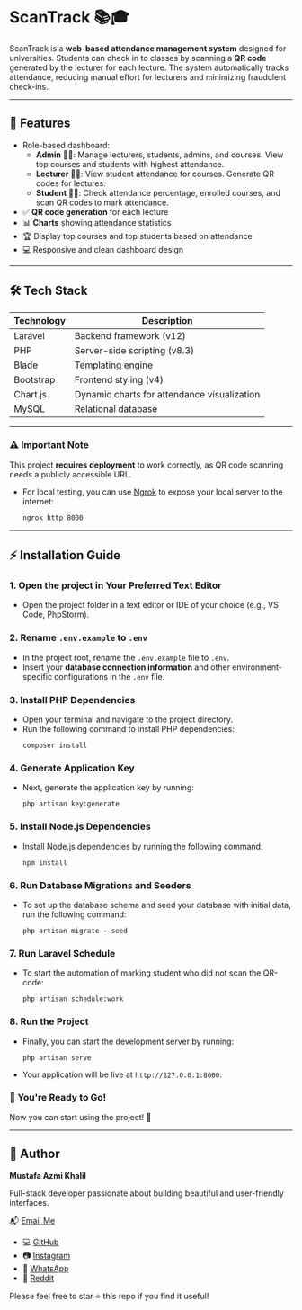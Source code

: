 # ScanTrack 📚🎓

ScanTrack is a **web-based attendance management system** designed for universities. Students can check in to classes by scanning a **QR code** generated by the lecturer for each lecture. The system automatically tracks attendance, reducing manual effort for lecturers and minimizing fraudulent check-ins.  

---

## 📌 Features

- Role-based dashboard:  
  - **Admin 👨‍💼**: Manage lecturers, students, admins, and courses. View top courses and students with highest attendance.  
  - **Lecturer 👨‍🏫**: View student attendance for courses. Generate QR codes for lectures.  
  - **Student 🧑‍🎓**: Check attendance percentage, enrolled courses, and scan QR codes to mark attendance.
- ✅ **QR code generation** for each lecture
- 📊 **Charts** showing attendance statistics
- 🏆 Display top courses and top students based on attendance
- 💻 Responsive and clean dashboard design

---

## 🛠️ Tech Stack

| Technology | Description |
|------------|-------------|
| Laravel    | Backend framework (v12) |
| PHP        | Server-side scripting (v8.3) |
| Blade      | Templating engine |
| Bootstrap  | Frontend styling (v4) |
| Chart.js   | Dynamic charts for attendance visualization |
| MySQL      | Relational database |

---

### ⚠️ Important Note

This project **requires deployment** to work correctly, as QR code scanning needs a publicly accessible URL.  

- For local testing, you can use [Ngrok](https://ngrok.com/) to expose your local server to the internet:
  
  ```bash
  ngrok http 8000

---

## ⚡ Installation Guide

### 1. Open the project in Your Preferred Text Editor
   - Open the project folder in a text editor or IDE of your choice (e.g., VS Code, PhpStorm).

### 2. Rename `.env.example` to `.env`
   - In the project root, rename the `.env.example` file to `.env`.
   - Insert your **database connection information** and other environment-specific configurations in the `.env` file.

### 3. Install PHP Dependencies
   - Open your terminal and navigate to the project directory.
   - Run the following command to install PHP dependencies:
     ```
     composer install
     ```

### 4. Generate Application Key
   - Next, generate the application key by running:
     ```
     php artisan key:generate
     ```

### 5. Install Node.js Dependencies
   - Install Node.js dependencies by running the following command:
     ```
     npm install
     ```

### 6. Run Database Migrations and Seeders
   - To set up the database schema and seed your database with initial data, run the following command:
     ```
     php artisan migrate --seed
     ```

### 7. Run Laravel Schedule
   - To start the automation of marking student who did not scan the QR-code:
     ```
     php artisan schedule:work
     ```

### 8. Run the Project
   - Finally, you can start the development server by running:
     ```
     php artisan serve
     ```
   - Your application will be live at `http://127.0.0.1:8000`.

### 🎉 You're Ready to Go!
Now you can start using the project! 🎉

---

## 📧 Author

**Mustafa Azmi Khalil**

Full-stack developer passionate about building beautiful and user-friendly interfaces.  

📬 [Email Me](mailto:mustafa.azmi.khalil@gmail.com)

- 💻 [GitHub](https://github.com/Mustafa21102005)
- 📷 [Instagram](https://www.instagram.com/rexl.05)
- 💬 [WhatsApp](https://wa.me/966545117570)
- 👾 [Reddit](https://www.reddit.com/user/mustafa_azmi)

Please feel free to star ⭐ this repo if you find it useful!

